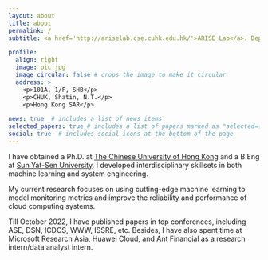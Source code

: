 ```yaml
---
layout: about
title: about
permalink: /
subtitle: <a href='http://ariselab.cse.cuhk.edu.hk/'>ARISE Lab</a>. Department of Computer Science and Engineering, CUHK.

profile:
  align: right
  image: pic.jpg
  image_circular: false # crops the image to make it circular
  address: >
    <p>101A, 1/F, SHB</p>
    <p>CHUK, Shatin, N.T.</p>
    <p>Hong Kong SAR</p>

news: true  # includes a list of news items
selected_papers: true # includes a list of papers marked as "selected={true}"
social: true  # includes social icons at the bottom of the page
---
```


I have obtained a Ph.D. at <a href='https://www.cuhk.edu.hk/english/index.html'>The Chinese University of Hong Kong</a> and a B.Eng at <a href='https://www.sysu.edu.cn/sysuen/'>Sun Yat-Sen University</a>. I developed interdisciplinary skillsets in both machine learning and system engineering.

My current research focuses on using cutting-edge machine learning to model monitoring metrics and improve the reliability and performance of cloud computing systems.

Till October 2022, I have published papers in top conferences, including ASE, DSN, ICDCS, WWW, ISSRE, etc. Besides, I have also spent time at Microsoft Research Asia, Huawei Cloud, and Ant Financial as a research intern/data analyst intern.
